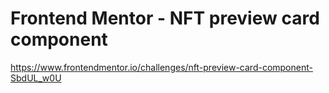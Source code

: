 # Frontend Mentor - NFT preview card component

https://www.frontendmentor.io/challenges/nft-preview-card-component-SbdUL_w0U
